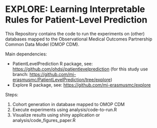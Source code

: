 # EXPLORE: Learning Interpretable Rules for Patient-Level Prediction  

This Repository contains the code to run the experiments on (other) databases mapped to the Observational Medical Outcomes Partnership Common Data Model (OMOP CDM).

Main dependencies:
- PatientLevelPrediction R package, see: https://github.com/ohdsi/patientlevelprediction
(for this study use branch: https://github.com/mi-erasmusmc/PatientLevelPrediction/tree/explore)
- Explore R package, see: https://github.com/mi-erasmusmc/explore

Steps:
1. Cohort generation in database mapped to OMOP CDM
2. Execute experiments using analysis/code-to-run.R
3. Visualize results using shiny application or analysis/code_figures_paper.R
